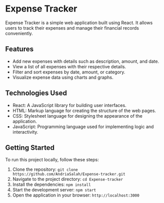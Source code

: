 # Expense Tracker

Expense Tracker is a simple web application built using React. It allows users to track their expenses and manage their financial records conveniently.

## Features

- Add new expenses with details such as description, amount, and date.
- View a list of all expenses with their respective details.
- Filter and sort expenses by date, amount, or category.
- Visualize expense data using charts and graphs.

## Technologies Used

- React: A JavaScript library for building user interfaces.
- HTML: Markup language for creating the structure of the web pages.
- CSS: Stylesheet language for designing the appearance of the application.
- JavaScript: Programming language used for implementing logic and interactivity.

## Getting Started

To run this project locally, follow these steps:

1. Clone the repository: `git clone https://github.com/AndriaSalah/Expense-tracker.git`
2. Navigate to the project directory: `cd Expense-tracker`
3. Install the dependencies: `npm install`
4. Start the development server: `npm start`
5. Open the application in your browser: `http://localhost:3000`
